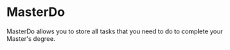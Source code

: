 # MasterDo

MasterDo allows you to store all tasks that you need to do to complete your Master's degree.
